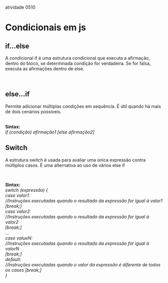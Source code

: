 atividade 0510

<h1>Condicionais em js</h1>
<h2>if...else</h2>
<p>A condicional if é uma estrutura condicional que executa a afirmação, dentro do bloco, se determinada condição for verdadeira. Se for falsa, executa as afirmações dentro de else.<p>
<br>

<h2>else...if</h2>
<p>Permite adicionar múltiplas condições em sequência. É útil quando há mais de dois cenários possíveis.</p><br>
<b>Sintax:</b><br>
<i>if (condição) afirmação1 [else afirmação2]</i>
<br>

<h2>Switch</h2>
<p>A estrutura switch é usada para avaliar uma única expressão contra múltiplos casos. É uma alternativa ao uso de vários else if</p><br>

<b>Sintax:</b><br>
<i>
    switch (expressão) { <br>
  case valor1: <br>
    //Instruções executadas quando o resultado da expressão for igual á valor1 <br>
    [break;] <br>
  case valor2: <br>
    //Instruções executadas quando o resultado da expressão for igual á valor2 <br>
    [break;] <br>
  ...<br>
  case valueN:<br>
    //Instruções executadas quando o resultado da expressão for igual á valorN <br>
    [break;] <br>
  default: <br>
    //Instruções executadas quando o valor da expressão é diferente de todos os cases
    [break;]<br>
} <br>
</i>


